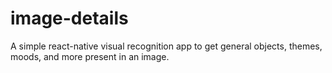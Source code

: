 # image-details
A simple react-native visual recognition app to get general objects, themes, moods, and more present in an image.

